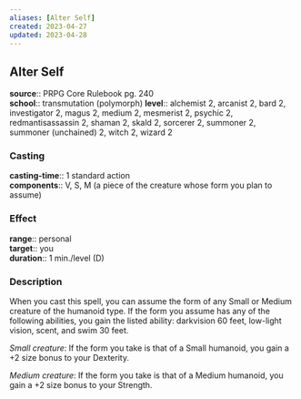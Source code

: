 ```yaml
---
aliases: [Alter Self]
created: 2023-04-27
updated: 2023-04-28
---
```


## Alter Self

**source**:: PRPG Core Rulebook pg. 240  
**school**:: transmutation (polymorph)
**level**:: alchemist 2, arcanist 2, bard 2, investigator 2, magus 2, medium 2, mesmerist 2, psychic 2, redmantisassassin 2, shaman 2, skald 2, sorcerer 2, summoner 2, summoner (unchained) 2, witch 2, wizard 2

### Casting

**casting-time**:: 1 standard action  
**components**:: V, S, M (a piece of the creature whose form you plan to assume)

### Effect

**range**:: personal  
**target**:: you  
**duration**:: 1 min./level (D)

### Description

When you cast this spell, you can assume the form of any Small or Medium creature of the humanoid type. If the form you assume has any of the following abilities, you gain the listed ability: darkvision 60 feet, low-light vision, scent, and swim 30 feet.  
  
*Small creature*: If the form you take is that of a Small humanoid, you gain a +2 size bonus to your Dexterity.  
  
*Medium creature*: If the form you take is that of a Medium humanoid, you gain a +2 size bonus to your Strength.
